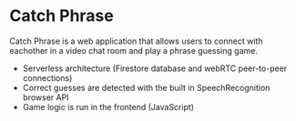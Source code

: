 # Catch Phrase

Catch Phrase is a web application that allows users to connect with eachother in a video chat room and play a phrase guessing game.
- Serverless architecture (Firestore database and webRTC peer-to-peer connections)
- Correct guesses are detected with the built in SpeechRecognition browser API
- Game logic is run in the frontend (JavaScript)





